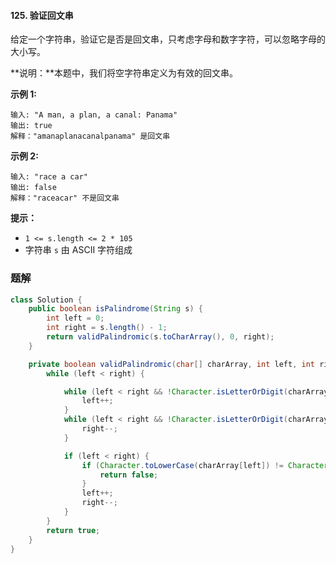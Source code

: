#### 125. 验证回文串

给定一个字符串，验证它是否是回文串，只考虑字母和数字字符，可以忽略字母的大小写。

**说明：**本题中，我们将空字符串定义为有效的回文串。

**示例 1:**

```shell
输入: "A man, a plan, a canal: Panama"
输出: true
解释："amanaplanacanalpanama" 是回文串
```

**示例 2:**

```shell
输入: "race a car"
输出: false
解释："raceacar" 不是回文串
```

**提示：**

- `1 <= s.length <= 2 * 105`
- 字符串 `s` 由 ASCII 字符组成

### 题解

```java
class Solution {
    public boolean isPalindrome(String s) {
        int left = 0;
        int right = s.length() - 1;
        return validPalindromic(s.toCharArray(), 0, right);
    }

    private boolean validPalindromic(char[] charArray, int left, int right) {
        while (left < right) {

            while (left < right && !Character.isLetterOrDigit(charArray[left])) {
                left++;
            }
            while (left < right && !Character.isLetterOrDigit(charArray[right])) {
                right--;
            }

            if (left < right) {
                if (Character.toLowerCase(charArray[left]) != Character.toLowerCase(charArray[right])) {
                    return false;
                }
                left++;
                right--;
            }
        }
        return true;
    }
}
```

